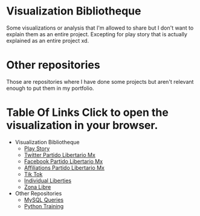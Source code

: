 # Visualization Bibliotheque
Some visualizations or analysis that I'm allowed to share but I don't want to explain them as an entire project. Excepting for play story that is actually explained as an entire project xd.

# Other repositories
Those are repositories where I have done some projects but aren't relevant enough to put them in my portfolio.

# Table Of Links Click to open the visualization in your browser.
* Visualization Bibliotheque
   * [Play Story](https://github.com/JorgePablol/Exploratory-Analysis-Play-Store)
   * [Twitter Partido Libertario Mx](https://datastudio.google.com/s/n4ANzSy1BsI)
   * [Facebook Partido Libertario Mx](https://datastudio.google.com/s/ijp4Q2Rkdb4)
   * [Affiliations Partido Libertario Mx](https://datastudio.google.com/s/vxTXRkggbJQ)
   * [Tik Tok](https://datastudio.google.com/s/vcKFj1nv8hY)
   * [Individual Liberties](https://datastudio.google.com/reporting/6d2f27fc-764a-4611-b066-2c23b47e2888)
   * [Zona Libre](https://datastudio.google.com/s/kqdBOu6Hrv0)
* Other Repositories
   * [MySQL Queries](https://github.com/JorgePablol/hackerrank_mysql)
   * [Python Training](https://github.com/JorgePablol/hackerrank_python3)
